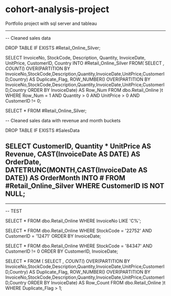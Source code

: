 # cohort-analysis-project
Portfolio project with sql server and tableau


---------------------------------------------------------------------------------------------------------------------------------------
-- Cleaned sales data

DROP TABLE IF EXISTS #Retail_Online_Silver;

SELECT
	InvoiceNo,
	StockCode,
	Description,
	Quantity,
	InvoiceDate,
	UnitPrice,
	CustomerID,
	Country
INTO #Retail_Online_Silver
FROM(
	SELECT
		*,
		COUNT(*) OVER(PARTITION BY InvoiceNo,StockCode,Description,Quantity,InvoiceDate,UnitPrice,CustomerID,Country) AS Duplicate_Flag,
		ROW_NUMBER() OVER(PARTITION BY InvoiceNo,StockCode,Description,Quantity,InvoiceDate,UnitPrice,CustomerID,Country ORDER BY InvoiceDate) AS Row_Num
	FROM dbo.Retail_Online
)t
WHERE Row_Num = 1 AND Quantity > 0 AND UnitPrice > 0 AND CustomerID != 0;

SELECT * FROM #Retail_Online_Silver;


-- Cleaned sales data with revenue and month buckets

DROP TABLE IF EXISTS #SalesData

SELECT 
    CustomerID,
    Quantity * UnitPrice AS Revenue,
    CAST(InvoiceDate AS DATE) AS OrderDate,
    DATETRUNC(MONTH,CAST(InvoiceDate AS DATE)) AS OrderMonth
INTO #
FROM #Retail_Online_Silver
WHERE CustomerID IS NOT NULL;
-----------------------------------------------------------------------




-----------------------------------------------------------------------
-- TEST

SELECT
	*
FROM dbo.Retail_Online
WHERE InvoiceNo LIKE 'C%';

SELECT
	*
FROM dbo.Retail_Online
WHERE StockCode = '22752' AND CustomerID = '12471'
ORDER BY InvoiceDate;

SELECT
	*
FROM dbo.Retail_Online
WHERE StockCode = '84347' AND CustomerID != 0
ORDER BY CustomerID, InvoiceDate;

SELECT
	*
FROM (
	SELECT
		*,
		COUNT(*) OVER(PARTITION BY InvoiceNo,StockCode,Description,Quantity,InvoiceDate,UnitPrice,CustomerID,Country) AS Duplicate_Flag,
		ROW_NUMBER() OVER(PARTITION BY InvoiceNo,StockCode,Description,Quantity,InvoiceDate,UnitPrice,CustomerID,Country ORDER BY InvoiceDate) AS Row_Count
	FROM dbo.Retail_Online
	)t
WHERE Duplicate_Flag > 1;


